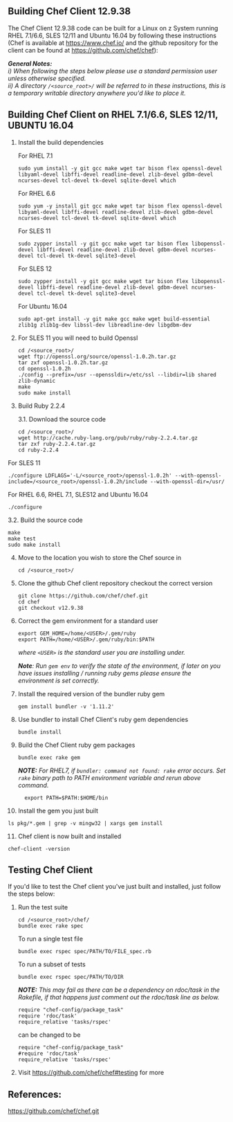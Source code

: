 <!---PACKAGE:Elasticsearch--->
<!---DISTRO:SLES 12:12.9--->
<!---DISTRO:SLES 11:12.9--->
<!---DISTRO:RHEL 7.1:12.9--->
<!---DISTRO:RHEL 6.6:12.9--->
<!---DISTRO:Ubuntu 16.x:12.9--->

## Building Chef Client 12.9.38

The Chef Client 12.9.38 code can be built for a Linux on z System running RHEL 7.1/6.6, SLES 12/11 and Ubuntu 16.04 by following these instructions (Chef is available at https://www.chef.io/ and the github repository for the client can be found at https://github.com/chef/chef):

_**General Notes:**_   
_i) When following the steps below please use a standard permission user unless otherwise specified._  
_ii) A directory `/<source_root>/` will be referred to in these instructions, this is a temporary writable directory anywhere you'd like to place it._


## Building Chef Client on RHEL 7.1/6.6, SLES 12/11, UBUNTU 16.04

1. Install the build dependencies

    For RHEL 7.1 
    ```
    sudo yum install -y git gcc make wget tar bison flex openssl-devel libyaml-devel libffi-devel readline-devel zlib-devel gdbm-devel ncurses-devel tcl-devel tk-devel sqlite-devel which
    ```
	
    For RHEL 6.6 
    ```
    sudo yum -y install git gcc make wget tar bison flex openssl-devel libyaml-devel libffi-devel readline-devel zlib-devel gdbm-devel ncurses-devel tcl-devel tk-devel sqlite-devel which	  
    ```
    
    For SLES 11
    ```
    sudo zypper install -y git gcc make wget tar bison flex libopenssl-devel libffi-devel readline-devel zlib-devel gdbm-devel ncurses-devel tcl-devel tk-devel sqlite3-devel	      
    ```

    For SLES 12
    ```
    sudo zypper install -y git gcc make wget tar bison flex libopenssl-devel libffi-devel readline-devel zlib-devel gdbm-devel ncurses-devel tcl-devel tk-devel sqlite3-devel
    ```
	
	For Ubuntu 16.04
	```
	sudo apt-get install -y git make gcc make wget build-essential zlib1g zlib1g-dev libssl-dev libreadline-dev libgdbm-dev
	```

2. For SLES 11 you will need to build Openssl  

    ```
    cd /<source_root>/
    wget ftp://openssl.org/source/openssl-1.0.2h.tar.gz
    tar zxf openssl-1.0.2h.tar.gz
    cd openssl-1.0.2h
    ./config --prefix=/usr --openssldir=/etc/ssl --libdir=lib shared zlib-dynamic
    make
    sudo make install
    ```
    
3. Build Ruby 2.2.4
   
   3.1. Download the source code
   ```
   cd /<source_root>/
   wget http://cache.ruby-lang.org/pub/ruby/ruby-2.2.4.tar.gz
   tar zxf ruby-2.2.4.tar.gz
   cd ruby-2.2.4
   ```
	
  For SLES 11
  ```
  ./configure LDFLAGS='-L/<source_root>/openssl-1.0.2h' --with-openssl-include=/<source_root>/openssl-1.0.2h/include --with-openssl-dir=/usr/
  ```
	  
  For RHEL 6.6, RHEL 7.1, SLES12 and Ubuntu 16.04
  ```
  ./configure
  ```

   3.2. Build the source code
   ```
   make
   make test	  
   sudo make install
   ```
	
4. Move to the location you wish to store the Chef source in

    ```
    cd /<source_root>/
    ```

5. Clone the github Chef client repository checkout the correct version

    ```
    git clone https://github.com/chef/chef.git
    cd chef
    git checkout v12.9.38
    ```

6. Correct the gem environment for a standard user

    ```
    export GEM_HOME=/home/<USER>/.gem/ruby
    export PATH=/home/<USER>/.gem/ruby/bin:$PATH
    ``` 

    _where `<USER>` is the standard user you are installing under._
       
   _**Note**: Run ```gem env``` to verify the state of the environment, if later on you have issues installing / running ruby gems please ensure the environment is set correctly._
	
7. Install the required version of the bundler ruby gem

   ```
   gem install bundler -v '1.11.2'
   ```
	
8. Use bundler to install Chef Client's ruby gem dependencies

   ```
   bundle install
   ```
    
9. Build the Chef Client ruby gem packages

   ```
   bundle exec rake gem
   ```

   _**NOTE:** For RHEL7, if ```bundler: command not found: rake``` error occurs. Set ```rake``` binary path to PATH environment variable and rerun above command._  

    ```
      export PATH=$PATH:$HOME/bin
    ```

10. Install the gem you just built

   ```
   ls pkg/*.gem | grep -v mingw32 | xargs gem install
   ```    
   
11. Chef client is now built and installed 

   ```
   chef-client -version
   ```    
   
## Testing Chef Client

If you'd like to test the Chef client you've just built and installed, just follow the steps below:

1. Run the test suite
   	
   ```
   cd /<source_root>/chef/
   bundle exec rake spec
   ```  
   To run a single test file
   ```  
   bundle exec rspec spec/PATH/TO/FILE_spec.rb
   ```  
   To run a subset of tests
   ```
   bundle exec rspec spec/PATH/TO/DIR
   ```
   
   _**NOTE:** This may fail as there can be a dependency on rdoc/task in the Rakefile, if that happens just comment out the rdoc/task line as below._

   ```
   require "chef-config/package_task"
   require 'rdoc/task'
   require_relative 'tasks/rspec'
   ```
   can be changed to be

   ```
   require "chef-config/package_task"
   #require 'rdoc/task'
   require_relative 'tasks/rspec'
   ```

	
2. Visit https://github.com/chef/chef#testing for more   

## References:

https://github.com/chef/chef.git